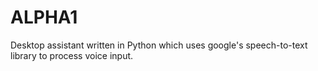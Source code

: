 # ALPHA1
Desktop assistant written in Python which uses google's speech-to-text library to process voice input.

